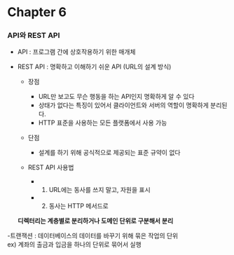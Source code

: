 # Chapter 6

### API와 REST API
- API : 프로그램 간에 상호작용하기 위한 매개체
- REST API : 명확하고 이해하기 쉬운 API (URL의 설계 방식)
  - 장점 
    - URL만 보고도 무슨 행동을 하는 API인지 명확하게 알 수 있다
    - 상태가 없다는 특징이 있어서 클라이언트와 서버의 역할이 명확하게 분리된다.
    - HTTP 표준을 사용하는 모든 플랫폼에서 사용 가능 
  - 단점 
    - 설계를 하기 위해 공식적으로 제공되는 표준 규약이 없다
  
  - REST API 사용법
    - 1. URL에는 동사를 쓰지 말고, 자원을 표시
    - 2. 동사는 HTTP 메서드로


   **디렉터리는 계층별로 분리하거나 도메인 단위로 구분해서 분리**
   
-트랜잭션 : 데이터베이스의 데이터를 바꾸기 위해 묶은 작업의 단위
<br>  ex) 계좌의 출금과 입금을 하나의 단위로 묶어서 실행

